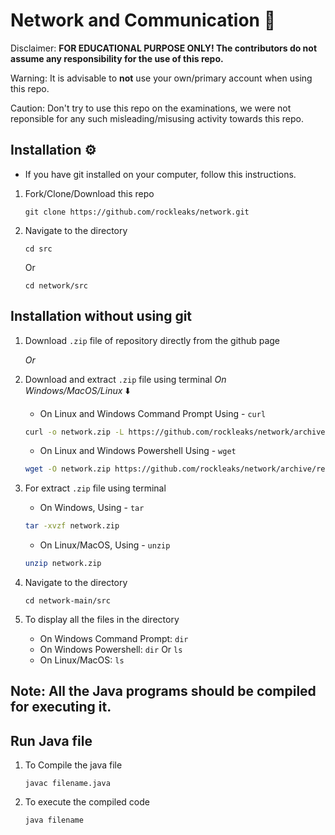 # Network and Communication 🔎



Disclaimer: **FOR EDUCATIONAL PURPOSE ONLY! The contributors do not assume any responsibility for the use of this repo.**

Warning: It is advisable to **not** use your own/primary account when using this repo.

Caution: Don't try to use this repo on the examinations, we were not reponsible for any such misleading/misusing activity towards this repo.
## Installation ⚙️

- If you have git installed on your computer, follow this instructions.
  
1. Fork/Clone/Download this repo

    `git clone https://github.com/rockleaks/network.git`

2. Navigate to the directory

    `cd src`

     Or

     `cd network/src`

## Installation without using git

1. Download `.zip` file of repository directly from the github page

   _Or_
   
1. Download and extract `.zip` file using terminal
_On Windows/MacOS/Linux_ ⬇️

    - On Linux and Windows Command Prompt Using - `curl`
   
   ```bash
   curl -o network.zip -L https://github.com/rockleaks/network/archive/refs/heads/main.zip
   ```

    - On Linux and Windows Powershell Using - `wget`

    ```bash
    wget -O network.zip https://github.com/rockleaks/network/archive/refs/heads/main.zip
    ```

2. For extract `.zip` file using terminal

    - On Windows, Using - `tar`
  
    ```bash
    tar -xvzf network.zip
    ```
    - On Linux/MacOS, Using - `unzip`
  
    ```bash
    unzip network.zip
    ```
    
3. Navigate to the directory

   `cd network-main/src`

4. To display all the files in the directory

   - On Windows Command Prompt: `dir`
   - On Windows Powershell: `dir` Or `ls`
   - On Linux/MacOS: `ls`

**Note:** All the Java programs should be compiled for executing it.
---
## Run Java file

1. To Compile the java file

    `javac filename.java`

2. To execute the compiled code 

    `java filename`
    
